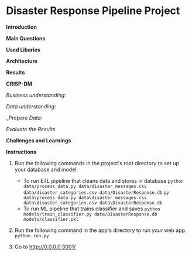 # Disaster Response Pipeline Project

**Introduction**


**Main Questions**



**Used Libaries**


**Architecture**


**Results**


**CRISP-DM**

_Business_ _understanding_: 

_Data_ _understanding_: 

_Prepare _Data_:
     
_Evaluate_ _the_ _Results_
  

**Challenges and Learnings**

**Instructions**

1. Run the following commands in the project's root directory to set up your database and model.

    - To run ETL pipeline that cleans data and stores in database
        `python data/process_data.py data/disaster_messages.csv data/disaster_categories.csv data/DisasterResponse.db`
		`py data\process_data.py data\disaster_messages.csv data\disaster_categories.csv data\DisasterResponse.db`
    - To run ML pipeline that trains classifier and saves
        `python models/train_classifier.py data/DisasterResponse.db models/classifier.pkl`

2. Run the following command in the app's directory to run your web app.
    `python run.py`

3. Go to http://0.0.0.0:3001/


